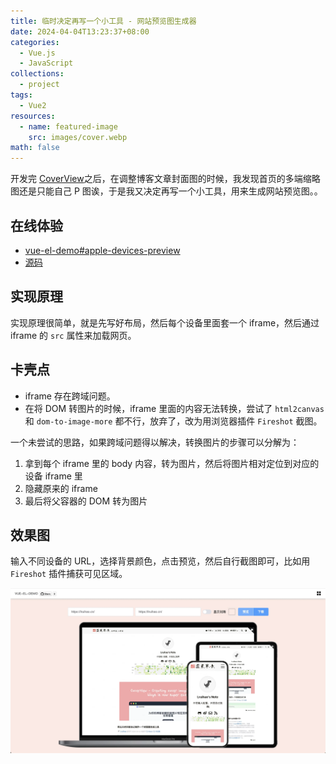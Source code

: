 ```yaml
---
title: 临时决定再写一个小工具 - 网站预览图生成器
date: 2024-04-04T13:23:37+08:00
categories:
  - Vue.js
  - JavaScript
collections:
  - project
tags:
  - Vue2
resources:
  - name: featured-image
    src: images/cover.webp
math: false
---
```


开发完 [CoverView](https://github.com/Lruihao/CoverView)之后，在调整博客文章封面图的时候，我发现首页的多端缩略图还是只能自己 P 图诶，于是我又决定再写一个小工具，用来生成网站预览图。。

<!--more-->

## 在线体验

- [vue-el-demo#apple-devices-preview](https://lruihao.github.io/vue-el-demo/#/apple-devices-preview)
- [源码](https://github.com/Lruihao/vue-el-demo/blob/main/src/views/apple-devices-preview.vue)

## 实现原理

实现原理很简单，就是先写好布局，然后每个设备里面套一个 iframe，然后通过 iframe 的 `src` 属性来加载网页。

## 卡壳点

- iframe 存在跨域问题。
- 在将 DOM 转图片的时候，iframe 里面的内容无法转换，尝试了 `html2canvas` 和 `dom-to-image-more` 都不行，放弃了，改为用浏览器插件 `Fireshot` 截图。

一个未尝试的思路，如果跨域问题得以解决，转换图片的步骤可以分解为：

1. 拿到每个 iframe 里的 body 内容，转为图片，然后将图片相对定位到对应的设备 iframe 里
2. 隐藏原来的 iframe
3. 最后将父容器的 DOM 转为图片

## 效果图

输入不同设备的 URL，选择背景颜色，点击预览，然后自行截图即可，比如用 `Fireshot` 插件捕获可见区域。

![screenshot](images/screenshot.webp)
